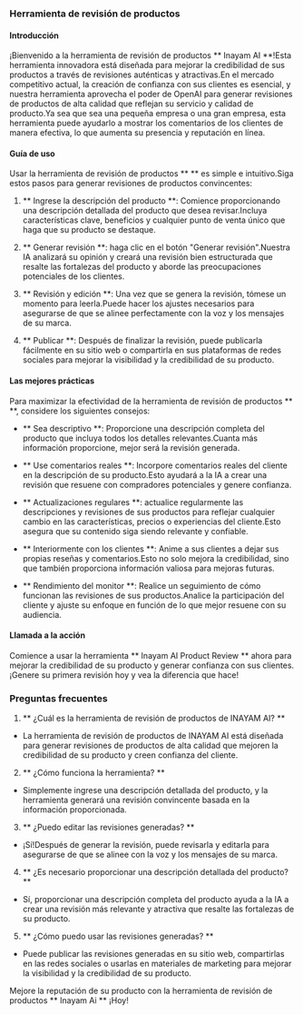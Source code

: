 ### Herramienta de revisión de productos

#### Introducción
¡Bienvenido a la herramienta de revisión de productos ** Inayam AI **!Esta herramienta innovadora está diseñada para mejorar la credibilidad de sus productos a través de revisiones auténticas y atractivas.En el mercado competitivo actual, la creación de confianza con sus clientes es esencial, y nuestra herramienta aprovecha el poder de OpenAI para generar revisiones de productos de alta calidad que reflejan su servicio y calidad de producto.Ya sea que sea una pequeña empresa o una gran empresa, esta herramienta puede ayudarlo a mostrar los comentarios de los clientes de manera efectiva, lo que aumenta su presencia y reputación en línea.

#### Guía de uso
Usar la herramienta de revisión de productos ** ** es simple e intuitivo.Siga estos pasos para generar revisiones de productos convincentes:

1. ** Ingrese la descripción del producto **: Comience proporcionando una descripción detallada del producto que desea revisar.Incluya características clave, beneficios y cualquier punto de venta único que haga que su producto se destaque.

2. ** Generar revisión **: haga clic en el botón "Generar revisión".Nuestra IA analizará su opinión y creará una revisión bien estructurada que resalte las fortalezas del producto y aborde las preocupaciones potenciales de los clientes.

3. ** Revisión y edición **: Una vez que se genera la revisión, tómese un momento para leerla.Puede hacer los ajustes necesarios para asegurarse de que se alinee perfectamente con la voz y los mensajes de su marca.

4. ** Publicar **: Después de finalizar la revisión, puede publicarla fácilmente en su sitio web o compartirla en sus plataformas de redes sociales para mejorar la visibilidad y la credibilidad de su producto.

#### Las mejores prácticas
Para maximizar la efectividad de la herramienta de revisión de productos ** **, considere los siguientes consejos:

- ** Sea descriptivo **: Proporcione una descripción completa del producto que incluya todos los detalles relevantes.Cuanta más información proporcione, mejor será la revisión generada.

- ** Use comentarios reales **: Incorpore comentarios reales del cliente en la descripción de su producto.Esto ayudará a la IA a crear una revisión que resuene con compradores potenciales y genere confianza.

- ** Actualizaciones regulares **: actualice regularmente las descripciones y revisiones de sus productos para reflejar cualquier cambio en las características, precios o experiencias del cliente.Esto asegura que su contenido siga siendo relevante y confiable.

- ** Interiormente con los clientes **: Anime a sus clientes a dejar sus propias reseñas y comentarios.Esto no solo mejora la credibilidad, sino que también proporciona información valiosa para mejoras futuras.

- ** Rendimiento del monitor **: Realice un seguimiento de cómo funcionan las revisiones de sus productos.Analice la participación del cliente y ajuste su enfoque en función de lo que mejor resuene con su audiencia.

#### Llamada a la acción
Comience a usar la herramienta ** Inayam AI Product Review ** ahora para mejorar la credibilidad de su producto y generar confianza con sus clientes.¡Genere su primera revisión hoy y vea la diferencia que hace!

### Preguntas frecuentes

1. ** ¿Cuál es la herramienta de revisión de productos de INAYAM AI? **
- La herramienta de revisión de productos de INAYAM AI está diseñada para generar revisiones de productos de alta calidad que mejoren la credibilidad de su producto y creen confianza del cliente.

2. ** ¿Cómo funciona la herramienta? **
- Simplemente ingrese una descripción detallada del producto, y la herramienta generará una revisión convincente basada en la información proporcionada.

3. ** ¿Puedo editar las revisiones generadas? **
- ¡Sí!Después de generar la revisión, puede revisarla y editarla para asegurarse de que se alinee con la voz y los mensajes de su marca.

4. ** ¿Es necesario proporcionar una descripción detallada del producto? **
- Sí, proporcionar una descripción completa del producto ayuda a la IA a crear una revisión más relevante y atractiva que resalte las fortalezas de su producto.

5. ** ¿Cómo puedo usar las revisiones generadas? **
- Puede publicar las revisiones generadas en su sitio web, compartirlas en las redes sociales o usarlas en materiales de marketing para mejorar la visibilidad y la credibilidad de su producto.

Mejore la reputación de su producto con la herramienta de revisión de productos ** Inayam Ai ** ¡Hoy!